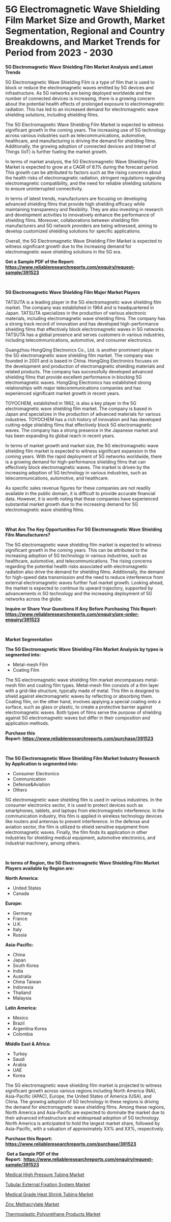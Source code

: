 <p><h1>5G Electromagnetic Wave Shielding Film Market Size and Growth, Market Segmentation, Regional and Country Breakdowns, and Market Trends for Period from 2023 -  2030</h1></p><p><strong>5G Electromagnetic Wave Shielding Film Market Analysis and Latest Trends</strong></p>
<p><p>5G Electromagnetic Wave Shielding Film is a type of film that is used to block or reduce the electromagnetic waves emitted by 5G devices and infrastructure. As 5G networks are being deployed worldwide and the number of connected devices is increasing, there is a growing concern about the potential health effects of prolonged exposure to electromagnetic radiation. This has led to an increased demand for electromagnetic wave shielding solutions, including shielding films.</p><p>The 5G Electromagnetic Wave Shielding Film Market is expected to witness significant growth in the coming years. The increasing use of 5G technology across various industries such as telecommunications, automotive, healthcare, and manufacturing is driving the demand for shielding films. Additionally, the growing adoption of connected devices and Internet of Things (IoT) is further fueling the market growth.</p><p>In terms of market analysis, the 5G Electromagnetic Wave Shielding Film Market is expected to grow at a CAGR of 8.1% during the forecast period. This growth can be attributed to factors such as the rising concerns about the health risks of electromagnetic radiation, stringent regulations regarding electromagnetic compatibility, and the need for reliable shielding solutions to ensure uninterrupted connectivity.</p><p>In terms of latest trends, manufacturers are focusing on developing advanced shielding films that provide high shielding efficacy while maintaining transparency and flexibility. They are also investing in research and development activities to innovatively enhance the performance of shielding films. Moreover, collaborations between shielding film manufacturers and 5G network providers are being witnessed, aiming to develop customized shielding solutions for specific applications.</p><p>Overall, the 5G Electromagnetic Wave Shielding Film Market is expected to witness significant growth due to the increasing demand for electromagnetic wave shielding solutions in the 5G era.</p></p>
<p><strong>Get a Sample PDF of the Report:&nbsp; <a href="https://www.reliableresearchreports.com/enquiry/request-sample/391523">https://www.reliableresearchreports.com/enquiry/request-sample/391523</a></strong></p>
<p>&nbsp;</p>
<p><strong>5G Electromagnetic Wave Shielding Film Major Market Players</strong></p>
<p><p>TATSUTA is a leading player in the 5G electromagnetic wave shielding film market. The company was established in 1964 and is headquartered in Japan. TATSUTA specializes in the production of various electronic materials, including electromagnetic wave shielding films. The company has a strong track record of innovation and has developed high-performance shielding films that effectively block electromagnetic waves in 5G networks. TATSUTA has a global presence and serves customers in various industries, including telecommunications, automotive, and consumer electronics.</p><p>Guangzhou HongQing Electronics Co., Ltd. is another prominent player in the 5G electromagnetic wave shielding film market. The company was founded in 2001 and is based in China. HongQing Electronics focuses on the development and production of electromagnetic shielding materials and related products. The company has successfully developed advanced shielding films that provide excellent performance in blocking 5G electromagnetic waves. HongQing Electronics has established strong relationships with major telecommunications companies and has experienced significant market growth in recent years.</p><p>TOYOCHEM, established in 1962, is also a key player in the 5G electromagnetic wave shielding film market. The company is based in Japan and specializes in the production of advanced materials for various industries. TOYOCHEM has a rich history of innovation and has developed cutting-edge shielding films that effectively block 5G electromagnetic waves. The company has a strong presence in the Japanese market and has been expanding its global reach in recent years.</p><p>In terms of market growth and market size, the 5G electromagnetic wave shielding film market is expected to witness significant expansion in the coming years. With the rapid deployment of 5G networks worldwide, there is a growing demand for high-performance shielding films that can effectively block electromagnetic waves. The market is driven by the increasing adoption of 5G technology in various industries, such as telecommunications, automotive, and healthcare.</p><p>As specific sales revenue figures for these companies are not readily available in the public domain, it is difficult to provide accurate financial data. However, it is worth noting that these companies have experienced substantial market growth due to the increasing demand for 5G electromagnetic wave shielding films.</p></p>
<p>&nbsp;</p>
<p><strong>What Are The Key Opportunities For 5G Electromagnetic Wave Shielding Film Manufacturers?</strong></p>
<p><p>The 5G electromagnetic wave shielding film market is expected to witness significant growth in the coming years. This can be attributed to the increasing adoption of 5G technology in various industries, such as healthcare, automotive, and telecommunications. The rising concerns regarding the potential health risks associated with electromagnetic radiation also drive the demand for shielding films. Additionally, the demand for high-speed data transmission and the need to reduce interference from external electromagnetic waves further fuel market growth. Looking ahead, the market is expected to continue its upward trajectory, supported by advancements in 5G technology and the increasing deployment of 5G networks across the globe.</p></p>
<p><strong>Inquire or Share Your Questions If Any Before Purchasing This Report: <a href="https://www.reliableresearchreports.com/enquiry/pre-order-enquiry/391523">https://www.reliableresearchreports.com/enquiry/pre-order-enquiry/391523</a></strong></p>
<p>&nbsp;</p>
<p><strong>Market Segmentation</strong></p>
<p><strong>The 5G Electromagnetic Wave Shielding Film Market Analysis by types is segmented into:</strong></p>
<p><ul><li>Metal-mesh Film</li><li>Coating Film</li></ul></p>
<p><p>The 5G electromagnetic wave shielding film market encompasses metal-mesh film and coating film types. Metal-mesh film consists of a thin layer with a grid-like structure, typically made of metal. This film is designed to shield against electromagnetic waves by reflecting or absorbing them. Coating film, on the other hand, involves applying a special coating onto a surface, such as glass or plastic, to create a protective barrier against electromagnetic waves. Both types of films serve the purpose of shielding against 5G electromagnetic waves but differ in their composition and application methods.</p></p>
<p><strong>Purchase this Report:&nbsp;<a href="https://www.reliableresearchreports.com/purchase/391523">https://www.reliableresearchreports.com/purchase/391523</a></strong></p>
<p>&nbsp;</p>
<p><strong>The 5G Electromagnetic Wave Shielding Film Market Industry Research by Application is segmented into:</strong></p>
<p><ul><li>Consumer Electronics</li><li>Communication</li><li>Defense&Aviation</li><li>Others</li></ul></p>
<p><p>5G electromagnetic wave shielding film is used in various industries. In the consumer electronics sector, it is used to protect devices such as smartphones, tablets, and laptops from electromagnetic interference. In the communication industry, this film is applied in wireless technology devices like routers and antennas to prevent interference. In the defense and aviation sector, the film is utilized to shield sensitive equipment from electromagnetic waves. Finally, the film finds its application in other industries for shielding medical equipment, automotive electronics, and industrial machinery, among others.</p></p>
<p>&nbsp;</p>
<p><strong>In terms of Region, the 5G Electromagnetic Wave Shielding Film Market Players available by Region are:</strong></p>
<p>
    <p> <strong> North America: </strong>
        <ul>
            <li>United States</li>
            <li>Canada</li>
        </ul>
        </p> 
    <p> <strong> Europe: </strong>
        <ul>
            <li>Germany</li>
            <li>France</li>
            <li>U.K.</li>
            <li>Italy</li>
            <li>Russia</li>
        </ul>
        </p> 
    <p> <strong> Asia-Pacific: </strong>
        <ul>
            <li>China</li>
            <li>Japan</li>
            <li>South Korea</li>
            <li>India</li>
            <li>Australia</li>
            <li>China Taiwan</li>
            <li>Indonesia</li>
            <li>Thailand</li>
            <li>Malaysia</li>
        </ul>
        </p> 
    <p> <strong> Latin America: </strong>
        <ul>
            <li>Mexico</li>
            <li>Brazil</li>
            <li>Argentina Korea</li>
            <li>Colombia</li>
        </ul>
        </p> 
    <p> <strong> Middle East & Africa: </strong>
        <ul>
            <li>Turkey</li>
            <li>Saudi</li>
            <li>Arabia</li>
            <li>UAE</li>
            <li>Korea</li>
        </ul>
    </p>
    </p>
<p><p>The 5G electromagnetic wave shielding film market is projected to witness significant growth across various regions including North America (NA), Asia-Pacific (APAC), Europe, the United States of America (USA), and China. The growing adoption of 5G technology in these regions is driving the demand for electromagnetic wave shielding films. Among these regions, North America and Asia-Pacific are expected to dominate the market due to their advanced infrastructure and widespread adoption of 5G technology. North America is anticipated to hold the largest market share, followed by Asia-Pacific, with a valuation of approximately XX% and XX%, respectively.</p></p>
<p><strong>Purchase this Report: <a href="https://www.reliableresearchreports.com/purchase/391523">https://www.reliableresearchreports.com/purchase/391523</a></strong></p>
<p>&nbsp;<strong>Get a Sample PDF of the Report:&nbsp;&nbsp;<a href="https://www.reliableresearchreports.com/enquiry/request-sample/391523">https://www.reliableresearchreports.com/enquiry/request-sample/391523</a></strong></p>
<p><strong></strong></p>
<p><p><a href="https://medium.com/@stand.tough.park/medical-high-pressure-tubing-market-competitive-analysis-market-trends-and-forecast-to-2030-311fdd086089">Medical High Pressure Tubing Market</a></p><p><a href="https://medium.com/@sink.pay.sand/tubular-external-fixation-system-market-size-and-market-trends-complete-industry-overview-2023-to-a925822386de">Tubular External Fixation System Market</a></p><p><a href="https://medium.com/@press.bell.sigh/medical-grade-heat-shrink-tubing-market-insights-into-market-cagr-market-trends-and-growth-f89dcbc87e4e">Medical Grade Heat Shrink Tubing Market</a></p><p><a href="https://medium.com/@v8581137/zinc-methacrylate-market-analysis-its-cagr-market-segmentation-and-global-industry-overview-6a17a9b2570d">Zinc Methacrylate Market</a></p><p><a href="https://medium.com/@v4171497/thermoplastic-polyurethane-products-market-furnishes-information-on-market-share-market-trends-728d08040953">Thermoplastic Polyurethane Products Market</a></p></p>